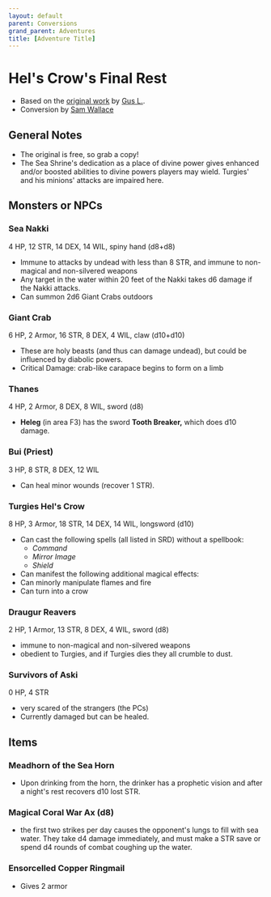 ```yaml
---
layout: default
parent: Conversions
grand_parent: Adventures
title: [Adventure Title]
---
```


# Hel's Crow's Final Rest

- Based on the [original work](https://www.drivethrurpg.com/product/377007/Hels-Crows-Final-Rest) by [Gus L.](https://alldeadgenerations.blogspot.com/).
- Conversion by [Sam Wallace](https://rpgs.quajzen.page)

## General Notes
  - The original is free, so grab a copy!
  - The Sea Shrine's dedication as a place of divine power gives enhanced and/or boosted abilities to divine powers players may wield. Turgies' and his minions' attacks are impaired here.

## Monsters or NPCs

### Sea Nakki
4 HP, 12 STR, 14 DEX, 14 WIL, spiny hand (d8+d8)
- Immune to attacks by undead with less than 8 STR, and immune to non-magical and non-silvered weapons
- Any target in the water within 20 feet of the Nakki takes d6 damage if the Nakki attacks.
- Can summon 2d6 Giant Crabs outdoors

### Giant Crab
6 HP, 2 Armor, 16 STR, 8 DEX, 4 WIL, claw (d10+d10)
 - These are holy beasts (and thus can damage undead), but could be influenced by diabolic powers.
 - Critical Damage: crab-like carapace begins to form on a limb
 
### Thanes
4 HP, 2 Armor, 8 DEX, 8 WIL, sword (d8)
 - **Heleg** (in area F3) has the sword **Tooth Breaker,** which does d10 damage.
 
### Bui (Priest)
3 HP, 8 STR, 8 DEX, 12 WIL
 - Can heal minor wounds (recover 1 STR).
 
### Turgies Hel's Crow
8 HP, 3 Armor, 18 STR, 14 DEX, 14 WIL, longsword (d10)
  - Can cast the following spells (all listed in SRD) without a spellbook:
	- *Command*
	- *Mirror Image*
	- *Shield*
 - Can manifest the following additional magical effects:
  - Can minorly manipulate flames and fire
  - Can turn into a crow
  
### Draugur Reavers
2 HP, 1 Armor, 13 STR, 8 DEX, 4 WIL, sword (d8)
 - immune to non-magical and non-silvered weapons
 - obedient to Turgies, and if Turgies dies they all crumble to dust. 


### Survivors of Aski
0 HP, 4 STR
  - very scared of the strangers (the PCs)
  - Currently damaged but can be healed.

## Items

### Meadhorn of the Sea Horn
 - Upon drinking from the horn, the drinker has a prophetic vision and after a night's rest recovers d10 lost STR.

### Magical Coral War Ax (d8)
 - the first two strikes per day causes the opponent's lungs to fill with sea water. They take d4 damage immediately, and must make a STR save or spend d4 rounds of combat coughing up the water.
 
### Ensorcelled Copper Ringmail
  - Gives 2 armor
